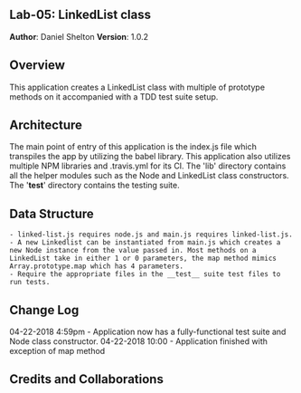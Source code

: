 ## Lab-05: LinkedList class

**Author**: Daniel Shelton
**Version**: 1.0.2

## Overview
This application creates a LinkedList class with multiple of prototype methods on it accompanied with a TDD test suite setup.

## Architecture
The main point of entry of this application is the index.js file which transpiles the app by utilizing the babel library. This application also utilizes multiple NPM libraries and .travis.yml for its CI. The 'lib' directory contains all the helper modules such as the Node and LinkedList class constructors. The '__test__' directory contains the testing suite.

## Data Structure
    - linked-list.js requires node.js and main.js requires linked-list.js.
    - A new Linkedlist can be instantiated from main.js which creates a new Node instance from the value passed in. Most methods on a LinkedList take in either 1 or 0 parameters, the map method mimics Array.prototype.map which has 4 parameters.
    - Require the appropriate files in the __test__ suite test files to run tests.


## Change Log

04-22-2018 4:59pm - Application now has a fully-functional test suite and Node class constructor.
04-22-2018 10:00 - Application finished with exception of map method

## Credits and Collaborations
